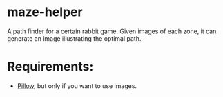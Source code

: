 # maze-helper

A path finder for a certain rabbit game. Given images of each zone, it can generate an image illustrating the optimal path.


# Requirements:
* [Pillow](https://www.python.org/downloads/), but only if you want to use images.
